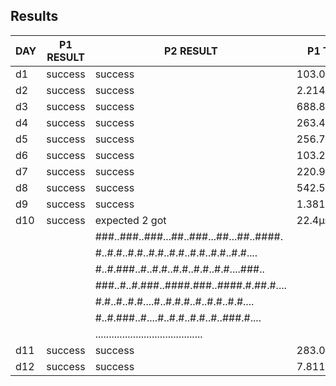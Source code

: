 ## Results
| DAY | P1 RESULT |                P2 RESULT                 |  P1 TIME   |   P2 TIME   |
|-----|-----------|------------------------------------------|------------|-------------|
| d1  | success   | success                                  | 103.04µs   | 70.768µs    |
| d2  | success   | success                                  | 2.21497ms  | 2.504991ms  |
| d3  | success   | success                                  | 688.824µs  | 221.052µs   |
| d4  | success   | success                                  | 263.475µs  | 251.196µs   |
| d5  | success   | success                                  | 256.75µs   | 234.273µs   |
| d6  | success   | success                                  | 103.212µs  | 932.41µs    |
| d7  | success   | success                                  | 220.95µs   | 207.113µs   |
| d8  | success   | success                                  | 542.513µs  | 5.396535ms  |
| d9  | success   | success                                  | 1.381994ms | 1.303719ms  |
| d10 | success   | expected 2 got                           | 22.4µs     | 36.176µs    |
|     |           | ###..###..###...##..###...##...##..####. |            |             |
|     |           | #..#.#..#.#..#.#..#.#..#.#..#.#..#.#.... |            |             |
|     |           | #..#.###..#..#.#..#.#..#.#..#.#....###.. |            |             |
|     |           | ###..#..#.###..####.###..####.#.##.#.... |            |             |
|     |           | #.#..#..#.#....#..#.#.#..#..#.#..#.#.... |            |             |
|     |           | #..#.###..#....#..#.#..#.#..#..###.#.... |            |             |
|     |           | ........................................ |            |             |
| d11 | success   | success                                  | 283.037µs  | 31.136644ms |
| d12 | success   | success                                  | 7.811543ms | 286.13719ms |
